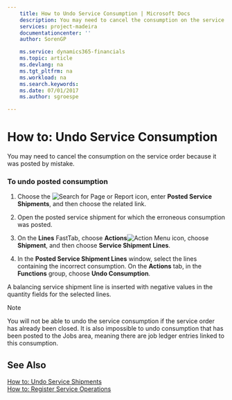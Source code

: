 ```yaml
---
    title: How to Undo Service Consumption | Microsoft Docs
    description: You may need to cancel the consumption on the service order because it was posted by mistake.
    services: project-madeira
    documentationcenter: ''
    author: SorenGP

    ms.service: dynamics365-financials
    ms.topic: article
    ms.devlang: na
    ms.tgt_pltfrm: na
    ms.workload: na
    ms.search.keywords:
    ms.date: 07/01/2017
    ms.author: sgroespe

---
```

# How to: Undo Service Consumption
You may need to cancel the consumption on the service order because it was posted by mistake.  
  
### To undo posted consumption  
  
1.  Choose the ![Search for Page or Report](media/ui-search/search_small.png "Search for Page or Report icon") icon, enter **Posted Service Shipments**, and then choose the related link.  
  
2.  Open the posted service shipment for which the erroneous consumption was posted.  
  
3.  On the **Lines** FastTab, choose **Actions**![Action Menu icon](../media/actionmenuicon.png "actionMenuIcon"), choose **Shipment**, and then choose **Service Shipment Lines**.  
  
4.  In the **Posted Service Shipment Lines** window, select the lines containing the incorrect consumption. On the **Actions** tab, in the **Functions** group, choose **Undo Consumption**.  
  
 A balancing service shipment line is inserted with negative values in the quantity fields for the selected lines.  
  
> [!NOTE]  
>  You will not be able to undo the service consumption if the service order has already been closed. It is also impossible to undo consumption that has been posted to the Jobs area, meaning there are job ledger entries linked to this consumption.  
  
## See Also  
 [How to: Undo Service Shipments](../how-to-undo-service-shipments.md)   
 [How to: Register Service Operations](../how-to-register-service-operations.md)